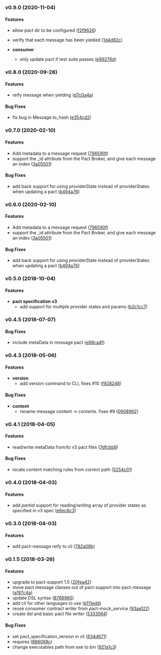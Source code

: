 <a name="v0.9.0"></a>
### v0.9.0 (2020-11-04)

#### Features

* allow pact dir to be configured	 ([f2f9626](/../../commit/f2f9626))
* verify that each message has been yielded	 ([1d4d92c](/../../commit/1d4d92c))

* **consumer**
  * only update pact if test suite passes	 ([e99276d](/../../commit/e99276d))

<a name="v0.8.0"></a>
### v0.8.0 (2020-09-28)

#### Features

* reify message when yielding	 ([d7c0a4a](/../../commit/d7c0a4a))

#### Bug Fixes

* fix bug in Message.to_hash	 ([e354cd2](/../../commit/e354cd2))

<a name="v0.7.0"></a>
### v0.7.0 (2020-02-10)


#### Features

* Add metadata to a message request	 ([796590f](/../../commit/796590f))
* support the _id attribute from the Pact Broker, and give each message an index	 ([3a05501](/../../commit/3a05501))


#### Bug Fixes

* add back support for using providerState instead of providerStates when updating a pact	 ([b494a76](/../../commit/b494a76))


<a name="v0.6.0"></a>
### v0.6.0 (2020-02-10)


#### Features

* Add metadata to a message request	 ([796590f](/../../commit/796590f))
* support the _id attribute from the Pact Broker, and give each message an index	 ([3a05501](/../../commit/3a05501))


#### Bug Fixes

* add back support for using providerState instead of providerStates when updating a pact	 ([b494a76](/../../commit/b494a76))


<a name="v0.5.0"></a>
### v0.5.0 (2018-10-04)


#### Features

* **pact specification v3**
  * add support for multiple provider states and params	 ([b2c1cc7](/../../commit/b2c1cc7))


<a name="v0.4.5"></a>
### v0.4.5 (2018-07-07)


#### Bug Fixes

* include metaData in message pact	 ([e68ca4f](/../../commit/e68ca4f))


<a name="v0.4.3"></a>
### v0.4.3 (2018-05-06)


#### Features

* **version**
  * add version command to CLI, fixes #10	 ([f928248](/../../commit/f928248))


#### Bug Fixes

* **content**
  * rename message content -> contents. fixes #9	 ([0908962](/../../commit/0908962))


<a name="v0.4.1"></a>
### v0.4.1 (2018-04-05)


#### Features

* read/write metaData from/to v3 pact files	 ([7dfcbb9](/../../commit/7dfcbb9))


#### Bug Fixes

* locate content matching rules from correct path	 ([5254c01](/../../commit/5254c01))


<a name="v0.4.0"></a>
### v0.4.0 (2018-04-03)


#### Features

* add *partial* support for reading/writing array of provider states as specified in v3 spec	 ([e9ec6c3](/../../commit/e9ec6c3))


<a name="v0.3.0"></a>
### v0.3.0 (2018-04-03)


#### Features

* add pact-message reify to cli	 ([782a09b](/../../commit/782a09b))


<a name="v0.1.5"></a>
### v0.1.5 (2018-03-26)


#### Features

* upgrade to pact-support 1.5	 ([20fea42](/../../commit/20fea42))
* move pact message classes out of pact-support into pact-message	 ([a187c4a](/../../commit/a187c4a))
* update DSL syntax	 ([8766965](/../../commit/8766965))
* add cli for other languages to use	 ([b111edd](/../../commit/b111edd))
* reuse consumer contract writer from pact-mock_service	 ([93aa122](/../../commit/93aa122))
* create dsl and basic pact file writer	 ([5333564](/../../commit/5333564))


#### Bug Fixes

* set pact_specification_version in cli	 ([834d671](/../../commit/834d671))
* requires	 ([886068c](/../../commit/886068c))
* change executables path from exe to bin	 ([921a1c3](/../../commit/921a1c3))



